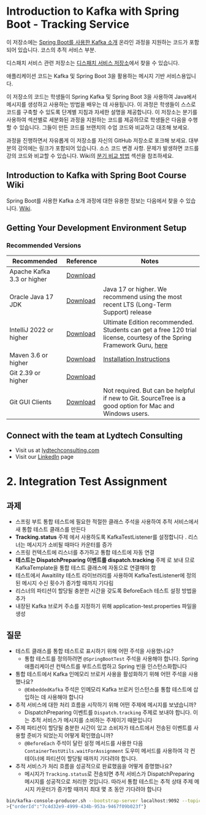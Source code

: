# Introduction to Kafka with Spring Boot - Tracking Service

이 저장소에는 [Spring Boot를 사용한 Kafka 소개](https://www.udemy.com/course/introduction-to-kafka-with-spring-boot/?referralCode=15118530CA63AD1AF16D) 온라인 과정을 지원하는 코드가 포함되어 있습니다. 코스의 추적 서비스 부분.

디스패치 서비스 관련 저장소는 [디스패치 서비스 저장소](https://github.com/lydtechconsulting/introduction-to-kafka-with-spring-boot)에서 찾을 수 있습니다.

애플리케이션 코드는 Kafka 및 Spring Boot 3을 활용하는 메시지 기반 서비스용입니다.

이 저장소의 코드는 학생들이 Spring Kafka 및 Spring Boot 3을 사용하여 Java에서 메시지를 생성하고 사용하는 방법을 배우는 데 사용됩니다.
이 과정은 학생들이 스스로 코드를 구축할 수 있도록 단계별 지침과 자세한 설명을 제공합니다.
이 저장소는 분기를 사용하여 섹션별로 세분화된 과정을 지원하는 코드를 제공하므로 학생들은 다음을 수행할 수 있습니다.
그들이 만든 코드를 브랜치의 수업 코드와 비교하고 대조해 보세요.

과정을 진행하면서 자유롭게 이 저장소를 자신의 GitHub 저장소로 포크해 보세요. 대부분의 강의에는 링크가 포함되어 있습니다.
소스 코드 변경 사항. 문제가 발생하면 코드를 강의 코드와 비교할 수 있습니다. Wiki의 [분기 비교 방법](https://github.com/lydtechconsulting/introduction-to-kafka-with-spring-boot/wiki#how-to-compare-branches) 섹션을 참조하세요.

## Introduction to Kafka with Spring Boot Course Wiki
Spring Boot를 사용한 Kafka 소개 과정에 대한 유용한 정보는 다음에서 찾을 수 있습니다. [Wiki](https://github.com/lydtechconsulting/introduction-to-kafka-with-spring-boot/wiki).


## Getting Your Development Environment Setup
### Recommended Versions
| Recommended                | Reference                                                             | Notes                                                                                                                                                                                                                                                          |
|----------------------------|-----------------------------------------------------------------------|----------------------------------------------------------------------------------------------------------------------------------------------------------------------------------------------------------------------------------------------------------------|
| Apache Kafka 3.3 or higher | [Download](https://kafka.apache.org/downloads)                        |                                                                                                                                                                                    |
| Oracle Java 17 JDK         | [Download](https://www.oracle.com/java/technologies/downloads/#java17) | Java 17 or higher. We recommend using the most recent LTS (Long-Term Support) release                                                                                                                                                                          |
| IntelliJ 2022 or higher    | [Download](https://www.jetbrains.com/idea/download/)                  | Ultimate Edition recommended. Students can get a free 120 trial license, courtesy of the Spring Framework Guru, [here](https://github.com/springframeworkguru/spring5webapp/wiki/Which-IDE-to-Use%3F#how-do-i-get-the-free-120-day-trial-to-intellij-ultimate) |
| Maven 3.6 or higher        | [Download](https://maven.apache.org/download.cgi)                     | [Installation Instructions](https://maven.apache.org/install.html)                                                                                                                                                                                             |                                                                                                                 | **Note:** Use Version 5 or higher if using Java 11                                                                                                                                                                     |
| Git 2.39 or higher         | [Download](https://git-scm.com/downloads)                             |                                                                                                                                                                                                                                                                | 
| Git GUI Clients            | [Download](https://git-scm.com/downloads/guis)                        | Not required. But can be helpful if new to Git. SourceTree is a good option for Mac and Windows users.                                                                                                                                                         |

## Connect with the team at Lydtech Consulting
* Visit us at [lydtechconsulting.com](https://www.lydtechconsulting.com/)
* Visit our [LinkedIn](https://www.linkedin.com/company/lydtech-consulting) page


# 2. Integration Test Assignment

## 과제
- 스프링 부트 통합 테스트에 필요한 적절한 클래스 주석을 사용하여 추적 서비스에서 새 통합 테스트 클래스를 만든다
- **Tracking.status** 주제 에서 사용하도록 KafkaTestListener를 설정합니다 . 리스너는 메시지가 소비될 때마다 카운터를 증가
- 스프링 컨텍스트에 리스너를 추가하고 통합 테스트에 자동 연결
- **테스트는 DispatchPreparing 이벤트를 dispatch.tracking** 주제 로 보내 므로 KafkaTemplate을 통합 테스트 클래스에 자동으로 연결해야 함
- 테스트에서 Awaitility 테스트 라이브러리를 사용하여 KafkaTestListener에 정의된 메시지 수신 횟수가 증가할 때까지 기다림
- 리스너의 파티션이 할당될 충분한 시간을 갖도록 BeforeEach 테스트 설정 방법을 추가
- 내장된 Kafka 브로커 주소를 지정하기 위해 application-test.properties 파일을 생성

## 질문
- 테스트 클래스를 통합 테스트로 표시하기 위해 어떤 주석을 사용했나요?
    - 통합 테스트를 정의하려면 `@SpringBootTest` 주석을 사용해야 합니다. Spring 애플리케이션 컨텍스트를 부트스트랩하고 Spring 빈을 인스턴스화합니다
- 통합 테스트에서 Kafka 인메모리 브로커 사용을 활성화하기 위해 어떤 주석을 사용했나요?
    - `@EmbeddedKafka` 주석은 인메모리 Kafka 브로커 인스턴스를 통합 테스트에 삽입하는 데 사용해야 합니다
- 추적 서비스에 대한 처리 흐름을 시작하기 위해 어떤 주제에 메시지를 보냈습니까?
    - DispatchPreparing 이벤트를 `Dispatch.tracking` 주제로 보내야 합니다. 이는 추적 서비스가 메시지를 소비하는 주제이기 때문입니다
- 주제 파티션이 할당될 충분한 시간이 있고 소비자가 테스트에서 전송된 이벤트를 사용할 준비가 되었는지 어떻게 확인했습니까?
    - `@BeforeEach` 주석이 달린 설정 메서드를 사용한 다음 `ContainerTestUtils.waitForAssignment` 도우미 메서드를 사용하여 각 컨테이너에 파티션이 할당될 때까지 기다려야 합니다.
- 추적 서비스가 처리 흐름을 성공적으로 완료했음을 어떻게 증명했나요?
    - 메시지가 `Tracking.status`로 전송되면 추적 서비스가 DispatchPreparing 메시지를 성공적으로 처리한 것입니다. 따라서 통합 테스트는 추적 상태 주제 메시지 카운터가 증가할 때까지 최대 몇 초 동안 기다려야 합니다

```bash
bin/kafka-console-producer.sh --bootstrap-server localhost:9092 --topic dispatch.tracking
>{"orderId":"7c4d32e9-4999-434b-953a-9467f09b023f"}
```